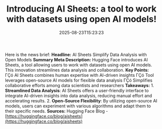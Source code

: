 ﻿---
title: "Introducing AI Sheets: a tool to work with datasets using open AI models!"
date: "2025-08-23T15:23:23"
category: "Markets"
summary: ""
slug: "introducing ai sheets a tool to work with datasets using ope"
source_urls:
  - "https://huggingface.co/blog/aisheets"
seo:
  title: "Introducing AI Sheets: a tool to work with datasets using open AI models! | Hash n Hedge"
  description: ""
  keywords: ["news", "markets", "brief"]
---
Here is the news brief:  **Headline:** AI Sheets Simplify Data Analysis with Open Models  **Summary Meta Description:** Hugging Face introduces AI Sheets, a tool allowing users to work with datasets using open AI models. This innovation streamlines data analysis and collaboration.  **Key Points:**  ΓÇó AI Sheets combines human expertise with AI-driven insights ΓÇó Tool leverages open-source AI models for flexible data analysis ΓÇó Simplifies collaborative efforts among data scientists and researchers  **Takeaways:**  1. **Streamlined Data Analysis**: AI Sheets offers a user-friendly interface to integrate AI-driven insights into data analysis, reducing manual effort and accelerating results. 2. **Open-Source Flexibility**: By utilizing open-source AI models, users can experiment with various algorithms and adapt them to their specific needs.  **Sources:** Hugging Face Blog - [https://huggingface.co/blog/aisheets](https://huggingface.co/blog/aisheets) 
